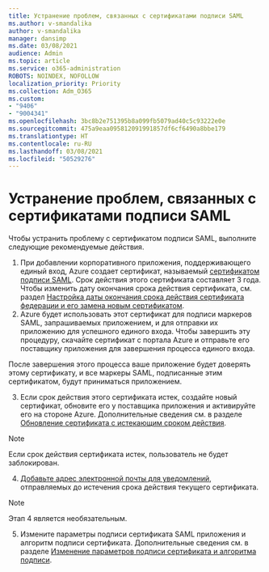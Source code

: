 ```yaml
---
title: Устранение проблем, связанных с сертификатами подписи SAML
ms.author: v-smandalika
author: v-smandalika
manager: dansimp
ms.date: 03/08/2021
audience: Admin
ms.topic: article
ms.service: o365-administration
ROBOTS: NOINDEX, NOFOLLOW
localization_priority: Priority
ms.collection: Adm_O365
ms.custom:
- "9406"
- "9004341"
ms.openlocfilehash: 3bc8b2e751395b8a099fb5079ad40c5c93222e0e
ms.sourcegitcommit: 475a9eaa095812091991857df6cf6490a8bbe179
ms.translationtype: HT
ms.contentlocale: ru-RU
ms.lasthandoff: 03/08/2021
ms.locfileid: "50529276"
---
```

# <a name="troubleshoot-saml-signing-certificate-issues"></a>Устранение проблем, связанных с сертификатами подписи SAML

Чтобы устранить проблему с сертификатом подписи SAML, выполните следующие рекомендуемые действия.

1. При добавлении корпоративного приложения, поддерживающего единый вход, Azure создает сертификат, называемый [сертификатом подписи SAML](https://docs.microsoft.com/azure/active-directory/manage-apps/manage-certificates-for-federated-single-sign-on#auto-generated-certificate-for-gallery-and-non-gallery-applications). Срок действия этого сертификата составляет 3 года. Чтобы изменить дату окончания срока действия сертификата, см. раздел [Настройка даты окончания срока действия сертификата федерации и его замена новым сертификатом](https://docs.microsoft.com/azure/active-directory/manage-apps/manage-certificates-for-federated-single-sign-on#customize-the-expiration-date-for-your-federation-certificate-and-roll-it-over-to-a-new-certificate).
2. Azure будет использовать этот сертификат для подписи маркеров SAML, запрашиваемых приложением, и для отправки их приложению для успешного единого входа. Чтобы завершить эту процедуру, скачайте сертификат с портала Azure и отправьте его поставщику приложения для завершения процесса единого входа.

После завершения этого процесса ваше приложение будет доверять этому сертификату, и все маркеры SAML, подписанные этим сертификатом, будут приниматься приложением.

3. Если срок действия этого сертификата истек, создайте новый сертификат, обновите его у поставщика приложения и активируйте его на стороне Azure. Дополнительные сведения см. в разделе [Обновление сертификата с истекающим сроком действия](https://docs.microsoft.com/azure/active-directory/manage-apps/manage-certificates-for-federated-single-sign-on#renew-a-certificate-that-will-soon-expire).

> [!NOTE]
> Если срок действия сертификата истек, пользователь не будет заблокирован.

4. [Добавьте адрес электронной почты для уведомлений](https://docs.microsoft.com/azure/active-directory/manage-apps/manage-certificates-for-federated-single-sign-on#add-email-notification-addresses-for-certificate-expiration), отправляемых до истечения срока действия текущего сертификата.

> [!NOTE]
> Этап 4 является необязательным.

5. Измените параметры подписи сертификата SAML приложения и алгоритм подписи сертификата. Дополнительные сведения см. в разделе [Изменение параметров подписи сертификата и алгоритма подписи](https://docs.microsoft.com/azure/active-directory/manage-apps/certificate-signing-options).

